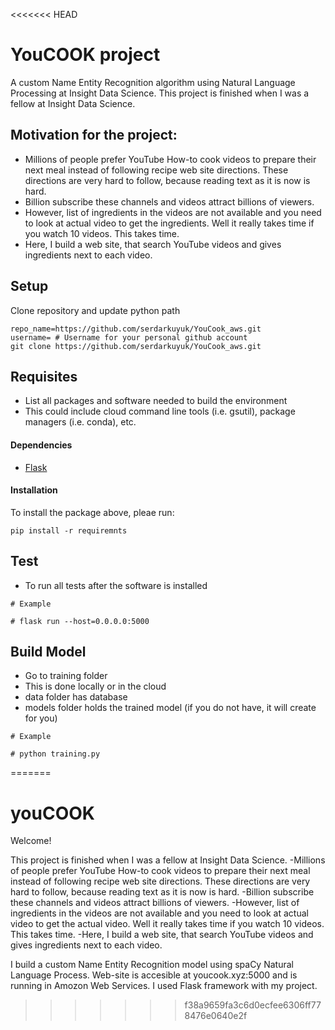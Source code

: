 <<<<<<< HEAD
# YouCOOK project

A custom Name Entity Recognition algorithm using Natural Language Processing at Insight Data Science.
This project is finished when I was a fellow at Insight Data Science. 

## Motivation for the project:
- Millions of people prefer YouTube How-to cook videos to prepare their next meal instead of following recipe web site directions. These directions are very hard to follow, because reading text as it is now is hard. 
- Billion subscribe these channels and videos attract billions of viewers. 
- However, list of ingredients in the videos are not available and you need to look at actual video to get the ingredients. Well it really takes time if you watch 10 videos. This takes time. 
- Here, I build a web site, that search YouTube videos and gives ingredients next to each video.

## Setup
Clone repository and update python path
```
repo_name=https://github.com/serdarkuyuk/YouCook_aws.git
username= # Username for your personal github account
git clone https://github.com/serdarkuyuk/YouCook_aws.git
```

## Requisites

- List all packages and software needed to build the environment
- This could include cloud command line tools (i.e. gsutil), package managers (i.e. conda), etc.

#### Dependencies

- [Flask](https://flask.palletsprojects.com/en/1.1.x/)

#### Installation
To install the package above, pleae run:
```shell
pip install -r requiremnts
```

## Test
- To run all tests after the software is installed
```
# Example

# flask run --host=0.0.0.0:5000
```

## Build Model
- Go to training folder
- This is done locally or in the cloud
- data folder has database
- models folder holds the trained model (if you do not have, it will create for you)
```
# Example

# python training.py
```
=======
# youCOOK

Welcome!

This project is finished when I was a fellow at Insight Data Science.
  -Millions of people prefer YouTube How-to cook videos to prepare their next meal instead of following recipe web site directions. These directions are very hard to follow, because reading text as it is now is hard. 
  -Billion subscribe these channels and videos attract billions of viewers.
  -However, list of ingredients in the videos are not available and you need to look at actual video to get the actual video. Well it really takes time if you watch 10 videos. This takes time. 
  -Here, I build a web site, that search YouTube videos and gives ingredients next to each video.

I build a custom Name Entity Recognition model using spaCy Natural Language Process. Web-site is accesible at youcook.xyz:5000 and is running in Amozon Web Services. I used Flask framework with my project.
>>>>>>> f38a9659fa3c6d0ecfee6306ff778476e0640e2f
